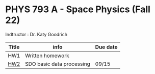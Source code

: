 # PHYS 793 A - Space Physics (Fall 22) 

Indtructor : Dr. Katy Goodrich

Title | info | Due date
--- | --- | --- 
HW1 | Written homework
[HW2](./HW2/README.md) | SDO basic data processing | 09/15
